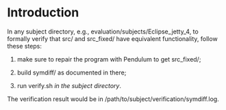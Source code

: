 # Introduction

In any subject directory, e.g., evaluation/subjects/Eclipse_jetty_4, to formally verify that src/
and src_fixed/ have equivalent functionality, follow these steps:

1. make sure to repair the program with Pendulum to get src_fixed/;

2. build symdiff/ as documented in there;

3. run verify.sh *in the subject directory*.

The verification result would be in /path/to/subject/verification/symdiff.log.
